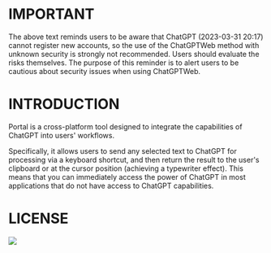 # IMPORTANT
The above text reminds users to be aware that ChatGPT (2023-03-31 20:17) cannot register new accounts, so the use of the ChatGPTWeb method with unknown security is strongly not recommended. Users should evaluate the risks themselves. The purpose of this reminder is to alert users to be cautious about security issues when using ChatGPTWeb.

# INTRODUCTION
Portal is a cross-platform tool designed to integrate the capabilities of ChatGPT into users' workflows.

Specifically, it allows users to send any selected text to ChatGPT for processing via a keyboard shortcut, and then return the result to the user's clipboard or at the cursor position (achieving a typewriter effect). This means that you can immediately access the power of ChatGPT in most applications that do not have access to ChatGPT capabilities.
# LICENSE
<a href="https://github.com/lxfater/Portal/blob/main/License"><img src="https://img.shields.io/badge/license-Portal-brightgreen" /></a>

